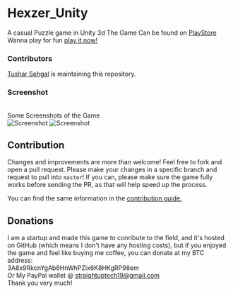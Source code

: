 # Hexzer_Unity
 A casual Puzzle game in Unity 3d
The Game Can be found on <a href = "https://play.google.com/store/apps/details?id=com.Straightuptech.Hexzer&hl=en_IN"> PlayStore</a>
<br>
Wanna play for fun [play it now!](https://straightuptech.github.io/Hexzer3.0/)
### Contributors

[Tushar Sehgal](https://github.com/straightuptech/)  is maintaining this repository.


### Screenshot
<br>
Some Screenshots of the Game
<br
<img src="https://lh3.googleusercontent.com/Wk_DUp5KA2nAJI5x4mXV-HXCyB8SKYIdPlOvE7QExe01F-9cqbAvS4_fd84XEkZbuPg=w1280-h562-rw" alt="Screenshot"/>
<img src="https://lh3.googleusercontent.com/H1nQwFq7KYJQ4Jrs_seZTWJ68lGaFHDyk-xKZemjiNQf__xmziN8AwVfMM3wbzYC2OE=w1280-h562-rw" alt="Screenshot"/>
<img src="https://lh3.googleusercontent.com/4fmFl_CAFwv8tc22WbTtLPqX3dJlaFZ_YD1wpbAaN0QM6VFdjoKoYspLCxe1d8SUkw59=w1280-h562-rw" alt="Screenshot"/>

## Contribution
Changes and improvements are more than welcome! Feel free to fork and open a pull request. Please make your changes in a specific branch and request to pull into `master`! If you can, please make sure the game fully works before sending the PR, as that will help speed up the process.

You can find the same information in the [contribution guide.](https://github.com/straight-up-technologies/Bow-Shooter-Game/blob/master/CONTRIBUTION.MD)


## Donations
I am a startup and made this game to conribute to the field, and it's hosted on GitHub (which means I don't have any hosting costs), 
but if you enjoyed the game and feel like buying me coffee, you can donate at my BTC address: 
<br>
3A8x9RkcnYgAb6HnWhPZix6K8HKgRP98em
<br>
Or My PayPal wallet @ straightuptech19@gmail.com
<br>
Thank you very much!
